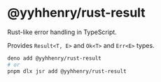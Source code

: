 # @yyhhenry/rust-result

Rust-like error handling in TypeScript.

Provides `Result<T, E>` and `Ok<T>` and `Err<E>` types.

```sh
deno add @yyhhenry/rust-result
# or 
pnpm dlx jsr add @yyhhenry/rust-result
```
